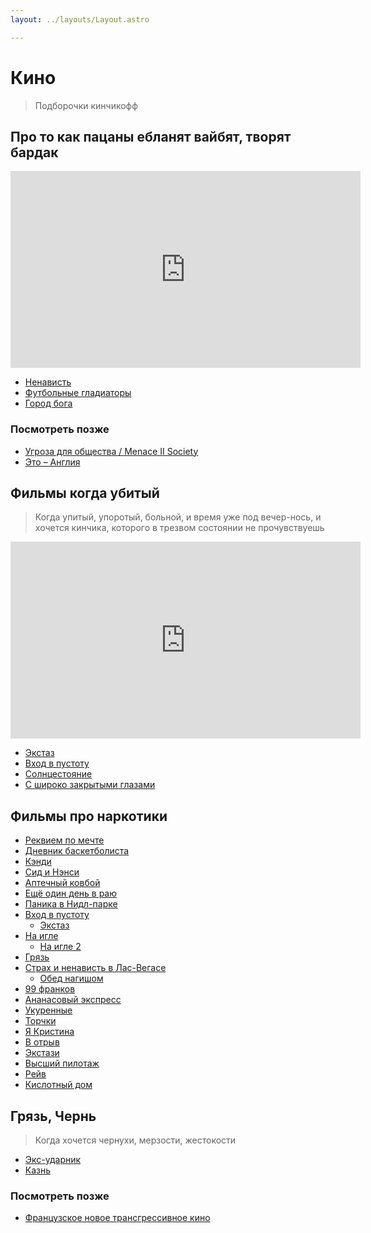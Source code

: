 ```yaml
---
layout: ../layouts/Layout.astro

---
```


# Кино

>Подборочки кинчикофф

## Про то как пацаны ебланят вайбят, творят бардак

<iframe width="560" height="315" src="https://www.youtube.com/embed/QWaWsgBbFsA?si=EtWKRQ-4d8tNKMEH" title="YouTube video player" frameborder="0" allow="accelerometer; autoplay; clipboard-write; encrypted-media; gyroscope; picture-in-picture; web-share" referrerpolicy="strict-origin-when-cross-origin" allowfullscreen></iframe>

- [Ненависть](https://www.kinopoisk.ru/film/9448/)
- [Футбольные гладиаторы](https://www.kinopoisk.ru/film/398049/)
- [Город бога](https://www.kinopoisk.ru/film/439/)

### Посмотреть позже

- [Угроза для общества / Menace II Society](https://www.kinopoisk.ru/film/3791/)
- [Это – Англия](https://www.kinopoisk.ru/film/197450/) 

## Фильмы когда убитый

> Когда упитый, упоротый, больной, и время уже под вечер-нось, и хочется кинчика, которого в трезвом состоянии не
> прочувствуешь

<iframe width="560" height="315" src="https://www.youtube.com/embed/-kyAucCCiRI?si=GBkQffpMM8V_waOS" title="YouTube video player" frameborder="0" allow="accelerometer; autoplay; clipboard-write; encrypted-media; gyroscope; picture-in-picture; web-share" referrerpolicy="strict-origin-when-cross-origin" allowfullscreen></iframe>

- [Экстаз](https://www.kinopoisk.ru/film/1118214/)
- [Вход в пустоту](https://www.kinopoisk.ru/film/406477/)
- [Солнцестояние](https://www.kinopoisk.ru/film/1178137/)
- [С широко закрытыми глазами](https://www.kinopoisk.ru/film/3608/)


## Фильмы про наркотики

- [Реквием по мечте](https://www.kinopoisk.ru/film/367/)
- [Дневник баскетболиста](https://www.kinopoisk.ru/film/6175/)
- [Кэнди](https://www.kinopoisk.ru/film/88190/)
- [Сид и Нэнси](https://www.kinopoisk.ru/film/6733/)
- [Аптечный ковбой](https://www.kinopoisk.ru/film/4455/)
- [Ещё один день в раю](https://www.kinopoisk.ru/film/17331/)
- [Паника в Нидл-парке](https://www.kinopoisk.ru/film/4882/)
- [Вход в пустоту](https://www.kinopoisk.ru/film/406477/)
  - [Экстаз](https://www.kinopoisk.ru/film/1118214/)
- [На игле](https://www.kinopoisk.ru/film/515/)
    - [На игле 2](https://www.kinopoisk.ru/film/744776/)
- [Грязь](https://www.kinopoisk.ru/film/467293/)
- [Страх и ненависть в Лас-Вегасе](https://www.kinopoisk.ru/film/4385/)
  - [Обед нагишом](https://www.kinopoisk.ru/film/7576/)
- [99 франков](https://www.kinopoisk.ru/film/262771/)
- [Ананасовый экспресс](https://www.kinopoisk.ru/film/279596/)
- [Укуренные](https://www.kinopoisk.ru/film/4411/)
- [Торчки](https://www.kinopoisk.ru/film/5092/)
- [Я Кристина](https://www.kinopoisk.ru/film/55830/)
- [В отрыв](https://www.kinopoisk.ru/film/51388/)
- [Экстази](https://www.kinopoisk.ru/film/2013/)
- [Высший пилотаж](https://www.kinopoisk.ru/film/2931/)
- [Рейв](https://www.kinopoisk.ru/film/1053967/)
- [Кислотный дом](https://www.kinopoisk.ru/film/18805/)

## Грязь, Чернь

> Когда хочется чернухи, мерзости, жестокости

- [Экс-ударник](https://www.kinopoisk.ru/film/281752/)
- [Казнь](https://www.kinopoisk.ru/film/1405778/)

### Посмотреть позже

- [Французское новое трансгрессивное кино](https://www.kinopoisk.ru/lists/movies/french_new_transgressive/)
